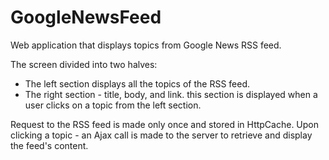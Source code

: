 # GoogleNewsFeed
Web application that displays topics from Google News RSS feed.

The screen divided into two halves:
* The left section displays all the topics of the RSS feed.
* The right section - title, body, and link. this section is displayed when a user clicks on a topic from the left section.

Request to the RSS feed is made only once and stored in HttpCache.
Upon clicking a topic - an Ajax call is made to the server to retrieve and display the feed's content.
